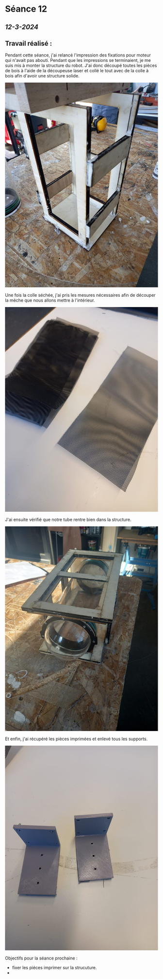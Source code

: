 # **Séance 12**
## *12-3-2024* 

## Travail réalisé :
Pendant cette séance, j'ai relancé l'impression des fixations pour moteur qui n'avait pas abouti. Pendant que les impressions se terminaient, je me suis mis à monter la structure du robot. J'ai donc découpé toutes les pièces de bois à l'aide de la découpeuse laser et collé le tout avec de la colle à bois afin d'avoir une structure solide.

![](https://github.com/TibaudoRomain/ProjetAR/blob/main/Reports/Anas/Images/WhatsApp%20Image%202024-03-19%20at%2007.57.59%20(1).jpeg?raw=true)

Une fois la colle séchée, j'ai pris les mesures nécessaires afin de découper la mèche que nous allons mettre à l'intérieur.

![](https://github.com/TibaudoRomain/ProjetAR/blob/main/Reports/Anas/Images/WhatsApp%20Image%202024-03-19%20at%2007.57.59%20(2).jpeg?raw=true)


J'ai ensuite vérifié que notre tube rentre bien dans la structure.

![](https://github.com/TibaudoRomain/ProjetAR/blob/main/Reports/Anas/Images/WhatsApp%20Image%202024-03-19%20at%2007.57.59.jpeg?raw=true)

Et enfin, j'ai récupéré les pièces imprimées et enlevé tous les supports.

![](https://github.com/TibaudoRomain/ProjetAR/blob/main/Reports/Anas/Images/WhatsApp%20Image%202024-03-19%20at%2007.57.59%20(3).jpeg?raw=true)

Objectifs pour la séance prochaine : 
- fixer les piéces imprimer sur la strucuture.
- 

